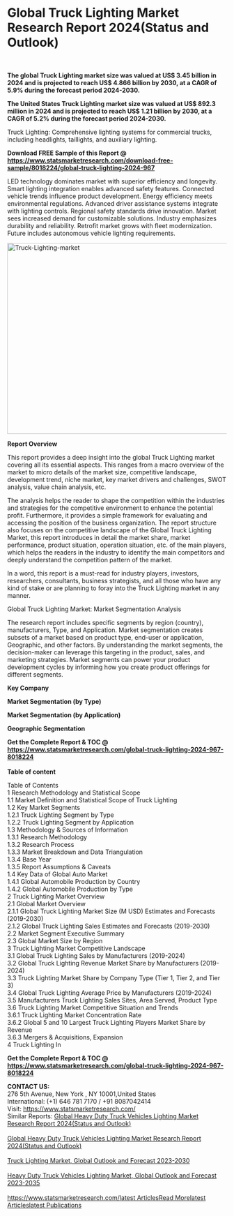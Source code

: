 <h1>Global Truck Lighting Market Research Report 2024(Status and Outlook)</h1><br/><p><strong>The global Truck Lighting market size was valued at US$ 3.45 billion in 2024 and is projected to reach US$ 4.866 billion by 2030, at a <strong>CAGR</strong> of 5.9% during the forecast period 2024-2030.</strong></p><p><strong>The United States Truck Lighting market size was valued at US$ 892.3 million in 2024 and is projected to reach US$ 1.21 billion by 2030, at a <strong>CAGR</strong> of 5.2% during the forecast period 2024-2030.</strong></p><p>Truck Lighting: Comprehensive lighting systems for commercial trucks, including headlights, taillights, and auxiliary lighting.</p><p><strong>Download FREE Sample of this Report @ <a href="https://www.statsmarketresearch.com/download-free-sample/8018224/global-truck-lighting-2024-967">https://www.statsmarketresearch.com/download-free-sample/8018224/global-truck-lighting-2024-967</a></strong></p><p>LED technology dominates market with superior efficiency and longevity. Smart lighting integration enables advanced safety features. Connected vehicle trends influence product development. Energy efficiency meets environmental regulations. Advanced driver assistance systems integrate with lighting controls. Regional safety standards drive innovation. Market sees increased demand for customizable solutions. Industry emphasizes durability and reliability. Retrofit market grows with fleet modernization. Future includes autonomous vehicle lighting requirements.</p><p><img alt="Truck-Lighting-market" src="https://www.grandresearchstore.com/assets/report-images/Truck_Lighting_market.png" style="width: 730px; height: 438px;"></p><p><strong>Report Overview</strong></p><p>This report provides a deep insight into the global Truck Lighting market covering all its essential aspects. This ranges from a macro overview of the market to micro details of the market size, competitive landscape, development trend, niche market, key market drivers and challenges, SWOT analysis, value chain analysis, etc.</p><p>The analysis helps the reader to shape the competition within the industries and strategies for the competitive environment to enhance the potential profit. Furthermore, it provides a simple framework for evaluating and accessing the position of the business organization. The report structure also focuses on the competitive landscape of the Global Truck Lighting Market, this report introduces in detail the market share, market performance, product situation, operation situation, etc. of the main players, which helps the readers in the industry to identify the main competitors and deeply understand the competition pattern of the market.</p><p>In a word, this report is a must-read for industry players, investors, researchers, consultants, business strategists, and all those who have any kind of stake or are planning to foray into the Truck Lighting market in any manner.</p><p>Global Truck Lighting Market: Market Segmentation Analysis</p><p>The research report includes specific segments by region (country), manufacturers, Type, and Application. Market segmentation creates subsets of a market based on product type, end-user or application, Geographic, and other factors. By understanding the market segments, the decision-maker can leverage this targeting in the product, sales, and marketing strategies. Market segments can power your product development cycles by informing how you create product offerings for different segments.</p><p><strong>Key Company</strong></p><p><strong>Market Segmentation (by Type)</strong></p><p><strong>Market Segmentation (<strong>by Application</strong>)</strong></p><p><strong>Geographic Segmentation</strong></p><div><b>Get the Complete Report & TOC @ <a href="https://www.statsmarketresearch.com/global-truck-lighting-2024-967-8018224">https://www.statsmarketresearch.com/global-truck-lighting-2024-967-8018224</a></b></div><br><b>Table of content</b><p>Table of Contents<br /> 1 Research Methodology and Statistical Scope<br /> 1.1 Market Definition and Statistical Scope of Truck Lighting<br /> 1.2 Key Market Segments<br /> 1.2.1 Truck Lighting Segment by Type<br /> 1.2.2 Truck Lighting Segment by Application<br /> 1.3 Methodology & Sources of Information<br /> 1.3.1 Research Methodology<br /> 1.3.2 Research Process<br /> 1.3.3 Market Breakdown and Data Triangulation<br /> 1.3.4 Base Year<br /> 1.3.5 Report Assumptions & Caveats<br /> 1.4 Key Data of Global Auto Market<br /> 1.4.1 Global Automobile Production by Country<br /> 1.4.2 Global Automobile Production by Type<br /> 2 Truck Lighting Market Overview<br /> 2.1 Global Market Overview<br /> 2.1.1 Global Truck Lighting Market Size (M USD) Estimates and Forecasts (2019-2030)<br /> 2.1.2 Global Truck Lighting Sales Estimates and Forecasts (2019-2030)<br /> 2.2 Market Segment Executive Summary<br /> 2.3 Global Market Size by Region<br /> 3 Truck Lighting Market Competitive Landscape<br /> 3.1 Global Truck Lighting Sales by Manufacturers (2019-2024)<br /> 3.2 Global Truck Lighting Revenue Market Share by Manufacturers (2019-2024)<br /> 3.3 Truck Lighting Market Share by Company Type (Tier 1, Tier 2, and Tier 3)<br /> 3.4 Global Truck Lighting Average Price by Manufacturers (2019-2024)<br /> 3.5 Manufacturers Truck Lighting Sales Sites, Area Served, Product Type<br /> 3.6 Truck Lighting Market Competitive Situation and Trends<br /> 3.6.1 Truck Lighting Market Concentration Rate<br /> 3.6.2 Global 5 and 10 Largest Truck Lighting Players Market Share by Revenue<br /> 3.6.3 Mergers & Acquisitions, Expansion<br /> 4 Truck Lighting In<br><div><b>Get the Complete Report & TOC @ <a href="https://www.statsmarketresearch.com/global-truck-lighting-2024-967-8018224">https://www.statsmarketresearch.com/global-truck-lighting-2024-967-8018224</a></b></div></p> <b>CONTACT US:</b><br>276 5th Avenue, New York , NY 10001,United States<br>International: (+1) 646 781 7170 / +91 8087042414<br>Visit: <a href="https://www.statsmarketresearch.com/">https://www.statsmarketresearch.com/</a><br>Similar Reports: <a href="https://www.statsmarketresearch.com/global-truck-lighting-2024-967-8018224">Global Heavy Duty Truck Vehicles Lighting Market Research Report 2024(Status and Outlook)</a><br/><br/><a href="https://www.statsmarketresearch.com/global-truck-lighting-2024-967-8018224">Global Heavy Duty Truck Vehicles Lighting Market Research Report 2024(Status and Outlook)</a><br/><br/><a href="https://www.statsmarketresearch.com/global-truck-lighting-2024-967-8018224">Truck Lighting Market, Global Outlook and Forecast 2023-2030</a><br/><br/><a href="https://www.statsmarketresearch.com/global-truck-lighting-2024-967-8018224">Heavy Duty Truck Vehicles Lighting Market, Global Outlook and Forecast 2023-2035</a><br/><br/><a href="https://gyeongbokgung.com">https://www.statsmarketresearch.com/</a><a href="https://hallyeomaritime.com">latest Articles</a><a href="https://jingwansa.com">Read More</a><a href=https://nguoiviet.jp/">latest Articles</a><a href="https://www.intelmarketresearch.com/">latest Publications</a>